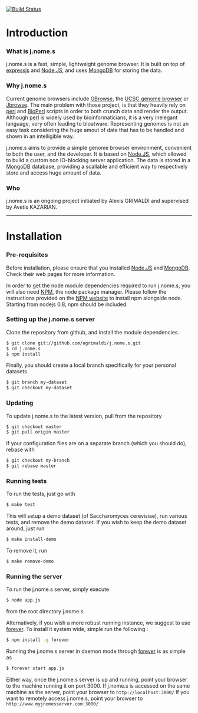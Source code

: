 [![Build Status](https://secure.travis-ci.org/agrimaldi/j.nome.s.png)](http://travis-ci.org/agrimaldi/j.nome.s)

# Introduction

### What is j.nome.s

j.nome.s is a fast, simple, lightweight genome browser.
It is built on top of [expressjs][expressjs] and [Node.JS][nodejs],
and uses [MongoDB][mongodb] for storing the data.

### Why j.nome.s

Current genome browsers include [GBrowse][gbrowse], the [UCSC genome browser][ucsc_browser]
or [Jbrowse][jbrowse]. The main problem with those project, is that they
heavily rely on [perl][perl] and [BioPerl][bioperl] scripts in order to both crunch data
and render the output.
Although [perl][perl] is widely used by bioinformaticians, it is a very inelegant
language, very often leading to bloatware.
Representing genomes is not an easy task considering the huge amout of data
that has to be handled and shown in an intelligible way.

j.nome.s aims to provide a simple genome browser environment, convenient to
both the user, and the developer.
It is based on [Node.JS][nodejs], which allowed to build a custom non
IO-blocking server application. The data is stored in a 
[MongoDB][mongodb] database, providing a scallable and
efficient way to respectively store and access huge amount of data.

### Who

j.nome.s is an ongoing project initiated by Alexis GRIMALDI and supervised by Avetis KAZARIAN.

---

# Installation

### <a id="Pre_requisites"></a>Pre-requisites

Before installation, please ensure that you installed [Node.JS][nodejs] and [MongoDB][mongodb].
Check their web pages for more information.

In order to get the node module dependencies required to run j.nome.s, you will also
need [NPM][npm], the node package manager.
Please follow the instructions provided on the [NPM website][npm] to install npm alongside node. Starting from nodejs 0.8, npm should be included.

### Setting up the j.nome.s server

Clone the repository from github, and install the module dependencies.
```bash
$ git clone git://github.com/agrimaldi/j.nome.s.git
$ cd j.nome.s
$ npm install
```
Finally, you should create a local branch specifically for your personal datasets
```bash
$ git branch my-dataset
$ git checkout my-dataset
```

### Updating

To update j.nome.s to the latest version, pull from the repository
```bash
$ git checkout master
$ git pull origin master
```
If your configuration files are on a separate branch (which you should do), rebase with
```bash
$ git checkout my-branch
$ git rebase master
```

### Running tests

To run the tests, just go with
```bash
$ make test
```
This will setup a demo dataset (of Saccharomyces cerevisiae), run various tests, and remove the demo dataset.
If you wish to keep the demo dataset around, just run
```bash
$ make install-demo
```
To remove it, run
```bash
$ make remove-demo
```

### Running the server

To run the j.nome.s server, simply execute
```bash
$ node app.js
```
from the root directory j.nome.s

Alternatively, if you wish a more robust running instance, we suggest to use [forever](forever).
To install it system wide, simple run the following :
```bash
$ npm install -g forever
```
Running the j.nome.s server in daemon mode through [forever](forever) is as simple as
```bash
$ forever start app.js
```

Either way, once the j.nome.s server is up and running, point your browser to the machine running it on port 3000.
If j.nome.s is accessed on the same machine as the server, point your browser to `http://localhost:3000/`
If you want to remotely access j.nome.s, point your browser to `http://www.myjnomesserver.com:3000/`


[npm]: http://npmjs.org/
[forever]: https://github.com/nodejitsu/forever/
[gbrowse]: http://www.gbrowse.org/index.html
[ucsc_browser]: http://genome.ucsc.edu/
[jbrowse]: http://jbrowse.org/
[perl]: http://www.perl.org/
[bioperl]: http://www.bioperl.org/
[expressjs]: http://expressjs.com/
[nodejs]: http://nodejs.org/
[mongodb]: http://www.mongodb.org/
[mongolian]: https://github.com/marcello3d/node-mongolian